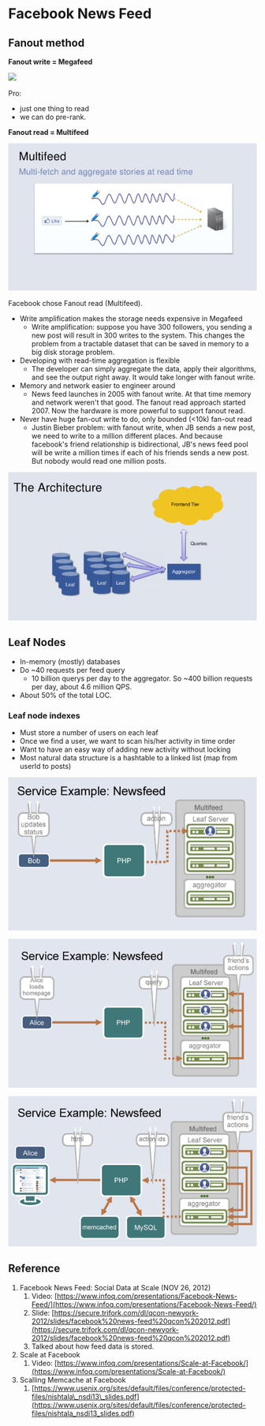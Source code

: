 # Facebook News Feed

## Fanout method

**Fanout write = Megafeed**

![](https://lh4.googleusercontent.com/Jq6cAjuUnWJHbLWP3rPcr2N5SdQ54pktub2x7v1iReLl0lC9Cu6vBqbmSniGZkeAXCAeOqkkuuRD29K8mBzmxOXDryggxcWbDywGFRjRgD6UYmf38DuAWzXGrbX-iBvrgsNFwWxV)

Pro:

* just one thing to read
* we can do pre-rank.

**Fanout read = Multifeed**

![](../.gitbook/assets/image%20%286%29.png)

Facebook chose Fanout read \(Multifeed\).

* Write amplification makes the storage needs expensive in Megafeed
  * Write amplification: suppose you have 300 followers, you sending a new post will result in 300 writes to the system. This changes the problem from a tractable dataset that can be saved in memory to a big disk storage problem.
* Developing with read-time aggregation is flexible
  * The developer can simply aggregate the data, apply their algorithms, and see the output right away. It would take longer with fanout write.
* Memory and network easier to engineer around
  * News feed launches in 2005 with fanout write. At that time memory and network weren't that good. The fanout read approach started 2007. Now the hardware is more powerful to support fanout read. 
* Never have huge fan-out write to do, only bounded \(&lt;10k\) fan-out read
  * Justin Bieber problem: with fanout write, when JB sends a new post, we need to write to a million different places. And because facebook's friend relationship is bidirectional, JB's news feed pool will be write a million times if each of his friends sends a new post. But nobody would read one million posts.

![](../.gitbook/assets/image%20%287%29.png)

## Leaf Nodes

* In-memory \(mostly\) databases
* Do ~40 requests per feed query
  * 10 billion querys per day to the aggregator. So ~400 billion requests per day, about 4.6 million QPS.
* About 50% of the total LOC.

### Leaf node indexes

* Must store a number of users on each leaf
* Once we find a user, we want to scan his/her activity in time order
* Want to have an easy way of adding new activity without locking
* Most natural data structure is a hashtable to a linked list \(map from userId to posts\)

![](../.gitbook/assets/image%20%282%29.png)

![](../.gitbook/assets/image%20%283%29.png)

![](../.gitbook/assets/image%20%2812%29.png)

## Reference

1. Facebook News Feed: Social Data at Scale \(NOV 26, 2012\)
   1. Video: [https://www.infoq.com/presentations/Facebook-News-Feed/](https://www.infoq.com/presentations/Facebook-News-Feed/)
   2. Slide: [https://secure.trifork.com/dl/qcon-newyork-2012/slides/facebook%20news-feed%20qcon%202012.pdf](https://secure.trifork.com/dl/qcon-newyork-2012/slides/facebook%20news-feed%20qcon%202012.pdf)
   3. Talked about how feed data is stored.
2. Scale at Facebook
   1. Video: [https://www.infoq.com/presentations/Scale-at-Facebook/](https://www.infoq.com/presentations/Scale-at-Facebook/)
3. Scalling Memcache at Facebook
   1. [https://www.usenix.org/sites/default/files/conference/protected-files/nishtala\_nsdi13\_slides.pdf](https://www.usenix.org/sites/default/files/conference/protected-files/nishtala_nsdi13_slides.pdf)

